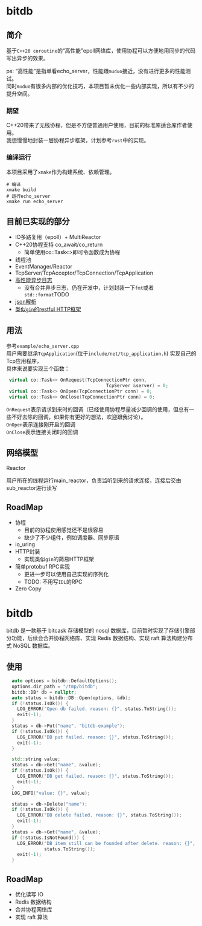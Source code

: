 # bitdb
## 简介
基于`C++20 coroutine`的“高性能”epoll网络库，使用协程可以方便地用同步的代码写出异步的效果。

ps: “高性能”是指单看echo_server，性能跟`muduo`接近，没有进行更多的性能测试。  
同时`muduo`有很多内部的优化技巧，本项目暂未优化一些内部实现，所以有不少的提升空间。

### 期望
C++20带来了无栈协程，但是不方便普通用户使用，目前的标准库适合库作者使用。  
我想慢慢地封装一层协程异步框架，计划参考`rust`中的实现。

### 编译运行
本项目采用了`xmake`作为构建系统、依赖管理。
```
# 编译
xmake build
# 运行echo_server
xmake run echo_server
```

## 目前已实现的部分

- IO多路复用（epoll）+ MultiReactor
- C++20协程支持 co_await/co_return
    - 简单使用co::Task<>即可令函数成为协程
- 线程池
- EventManager/Reactor
- TcpServer/TcpAcceptor/TcpConnection/TcpApplication
- [高性能异步日志](https://github.com/Pang-GJ/plog)
  - 没有合并异步日志，仍在开发中，计划封装一下`fmt`或者`std::format`TODO
- [json解析](https://github.com/Pang-GJ/tinyjson)
- [类似`gin`的restful HTTP框架](./docs/http.md)

## 用法

参考`example/echo_server.cpp`  
用户需要继承`TcpApplication`(位于`include/net/tcp_application.h`)
实现自己的Tcp应用程序，  
具体来说要实现三个函数：

```cpp
 virtual co::Task<> OnRequest(TcpConnectionPtr conn,
                                     TcpServer &server) = 0;
 virtual co::Task<> OnOpen(TcpConnectionPtr conn) = 0;
 virtual co::Task<> OnClose(TcpConnectionPtr conn) = 0;
```

`OnRequest`表示请求到来时的回调（已经使用协程尽量减少回调的使用，但总有一些不好去除的回调，如果你有更好的想法，欢迎跟我讨论）。  
`OnOpen`表示连接刚开启的回调  
`OnClose`表示连接关闭时的回调

## 网络模型

Reactor

用户所在的线程运行main_reactor，负责监听到来的请求连接，连接后交由sub_reactor进行读写

## RoadMap

- 协程
    - 目前的协程使用感觉还不是很容易
    - 缺少了不少组件，例如调度器、同步原语
- io_uring
- HTTP封装
  - 实现类似`gin`的简易HTTP框架
- 简单protobuf RPC实现
    - 更进一步可以使用自己实现的序列化
    - TODO: 不用写`IDL`的RPC
- Zero Copy
# bitdb
bitdb 是一款基于 bitcask 存储模型的 nosql 数据库，目前暂时实现了存储引擎部分功能，后续会合并协程网络库、实现 Redis 数据结构、实现 raft 算法构建分布式 NoSQL 数据库。

## 使用
```cpp
  auto options = bitdb::DefaultOptions();
  options.dir_path = "/tmp/bitdb";
  bitdb::DB* db = nullptr;
  auto status = bitdb::DB::Open(options, &db);
  if (!status.IsOk()) {
    LOG_ERROR("Open db failed. reason: {}", status.ToString());
    exit(-1);
  }
  status = db->Put("name", "bitdb-example");
  if (!status.IsOk()) {
    LOG_ERROR("DB put failed. reason: {}", status.ToString());
    exit(-1);
  }

  std::string value;
  status = db->Get("name", &value);
  if (!status.IsOk()) {
    LOG_ERROR("DB get failed. reason: {}", status.ToString());
    exit(-1);
  }
  LOG_INFO("value: {}", value);

  status = db->Delete("name");
  if (!status.IsOk()) {
    LOG_ERROR("DB delete failed. reason: {}", status.ToString());
    exit(-1);
  }
  status = db->Get("name", &value);
  if (!status.IsNotFound()) {
    LOG_ERROR("DB item still can be founded after delete. reason: {}",
              status.ToString());
    exit(-1);
  }
```

## RoadMap
- 优化读写 IO
- Redis 数据结构
- 合并协程网络库
- 实现 raft 算法
